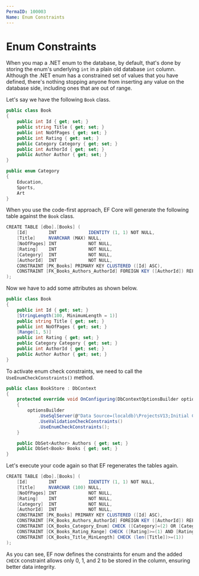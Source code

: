 ```yaml
---
PermaID: 100003
Name: Enum Constraints
---
```


# Enum Constraints

When you map a .NET enum to the database, by default, that's done by storing the enum's underlying `int` in a plain old database `int` column. Although the .NET enum has a constrained set of values that you have defined, there's nothing stopping anyone from inserting any value on the database side, including ones that are out of range.

Let's say we have the following `Book` class.

```csharp
public class Book
{
    public int Id { get; set; }
    public string Title { get; set; }
    public int NoOfPages { get; set; }
    public int Rating { get; set; }
    public Category Category { get; set; }
    public int AuthorId { get; set; }
    public Author Author { get; set; }
}

public enum Category
{
    Education,
    Sports,
    Art
}
```

When you use the code-first approach, EF Core will generate the following table against the `Book` class.

```csharp
CREATE TABLE [dbo].[Books] (
    [Id]        INT            IDENTITY (1, 1) NOT NULL,
    [Title]     NVARCHAR (MAX) NULL,
    [NoOfPages] INT            NOT NULL,
    [Rating]    INT            NOT NULL,
    [Category]  INT            NOT NULL,
    [AuthorId]  INT            NOT NULL,
    CONSTRAINT [PK_Books] PRIMARY KEY CLUSTERED ([Id] ASC),
    CONSTRAINT [FK_Books_Authors_AuthorId] FOREIGN KEY ([AuthorId]) REFERENCES [dbo].[Authors] ([AuthorId]) ON DELETE CASCADE
);
```

Now we have to add some attributes as shown below.

```csharp
public class Book
{
    public int Id { get; set; }
    [StringLength(100, MinimumLength = 1)]
    public string Title { get; set; }
    public int NoOfPages { get; set; }
    [Range(1, 5)]
    public int Rating { get; set; }
    public Category Category { get; set; }
    public int AuthorId { get; set; }
    public Author Author { get; set; }
}
```

To activate enum check constraints, we need to call the `UseEnumCheckConstraints()` method.

```csharp
public class BookStore : DbContext
{
    protected override void OnConfiguring(DbContextOptionsBuilder optionsBuilder)
    {
        optionsBuilder
            .UseSqlServer(@"Data Source=(localdb)\ProjectsV13;Initial Catalog=BookStoreDb;")
            .UseValidationCheckConstraints()
            .UseEnumCheckConstraints();
    }

    public DbSet<Author> Authors { get; set; }
    public DbSet<Book> Books { get; set; }
}
```

Let's execute your code again so that EF regenerates the tables again.

```csharp
CREATE TABLE [dbo].[Books] (
    [Id]        INT            IDENTITY (1, 1) NOT NULL,
    [Title]     NVARCHAR (100) NULL,
    [NoOfPages] INT            NOT NULL,
    [Rating]    INT            NOT NULL,
    [Category]  INT            NOT NULL,
    [AuthorId]  INT            NOT NULL,
    CONSTRAINT [PK_Books] PRIMARY KEY CLUSTERED ([Id] ASC),
    CONSTRAINT [FK_Books_Authors_AuthorId] FOREIGN KEY ([AuthorId]) REFERENCES [dbo].[Authors] ([AuthorId]) ON DELETE CASCADE,
    CONSTRAINT [CK_Books_Category_Enum] CHECK ([Category]=(2) OR [Category]=(1) OR [Category]=(0)),
    CONSTRAINT [CK_Books_Rating_Range] CHECK ([Rating]>=(1) AND [Rating]<=(5)),
    CONSTRAINT [CK_Books_Title_MinLength] CHECK (len([Title])>=(1))
);
```

As you can see, EF now defines the constraints for enum and the added `CHECK` constraint allows only 0, 1, and 2 to be stored in the column, ensuring better data integrity.
